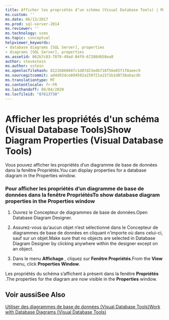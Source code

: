 ```yaml
---
title: Afficher les propriétés d’un schéma (Visual Database Tools) | Microsoft Docs
ms.custom: ''
ms.date: 06/13/2017
ms.prod: sql-server-2014
ms.reviewer: ''
ms.technology: ssms
ms.topic: conceptual
helpviewer_keywords:
- database diagrams [SQL Server], properties
- diagrams [SQL Server], properties
ms.assetid: 862b7c83-7878-49ad-84f0-67288d658ea8
author: stevestein
ms.author: sstein
ms.openlocfilehash: 8222686084fc1d87d23edbf18f56e85f1f8aeec9
ms.sourcegitcommit: ad4d92dce894592a259721a1571b1d8736abacdb
ms.translationtype: MT
ms.contentlocale: fr-FR
ms.lasthandoff: 08/04/2020
ms.locfileid: "87613738"
---
```

# <a name="show-diagram-properties-visual-database-tools"></a><span data-ttu-id="34550-102">Afficher les propriétés d'un schéma (Visual Database Tools)</span><span class="sxs-lookup"><span data-stu-id="34550-102">Show Diagram Properties (Visual Database Tools)</span></span>
  <span data-ttu-id="34550-103">Vous pouvez afficher les propriétés d’un diagramme de base de données dans la fenêtre Propriétés.</span><span class="sxs-lookup"><span data-stu-id="34550-103">You can display properties for a database diagram in the Properties window.</span></span>  
  
### <a name="to-show-database-diagram-properties-in-the-properties-window"></a><span data-ttu-id="34550-104">Pour afficher les propriétés d’un diagramme de base de données dans la fenêtre Propriétés</span><span class="sxs-lookup"><span data-stu-id="34550-104">To show database diagram properties in the Properties window</span></span>  
  
1.  <span data-ttu-id="34550-105">Ouvrez le Concepteur de diagrammes de base de données.</span><span class="sxs-lookup"><span data-stu-id="34550-105">Open Database Diagram Designer.</span></span>  
  
2.  <span data-ttu-id="34550-106">Assurez-vous qu’aucun objet n’est sélectionné dans le Concepteur de diagrammes de base de données en cliquant n’importe où dans celui-ci, sauf sur un objet.</span><span class="sxs-lookup"><span data-stu-id="34550-106">Make sure that no objects are selected in Database Diagram Designer by clicking anywhere within the designer except on an object.</span></span>  
  
3.  <span data-ttu-id="34550-107">Dans le menu **Affichage** , cliquez sur **Fenêtre Propriétés**.</span><span class="sxs-lookup"><span data-stu-id="34550-107">From the **View** menu, click **Properties Window**.</span></span>  
  
 <span data-ttu-id="34550-108">Les propriétés du schéma s’affichent à présent dans la fenêtre **Propriétés** .</span><span class="sxs-lookup"><span data-stu-id="34550-108">The properties for the diagram are now visible in the **Properties** window.</span></span>  
  
## <a name="see-also"></a><span data-ttu-id="34550-109">Voir aussi</span><span class="sxs-lookup"><span data-stu-id="34550-109">See Also</span></span>  
 [<span data-ttu-id="34550-110">Utiliser des diagrammes de base de données &#40;Visual Database Tools&#41;</span><span class="sxs-lookup"><span data-stu-id="34550-110">Work with Database Diagrams &#40;Visual Database Tools&#41;</span></span>](visual-database-tools.md)  
  
  
